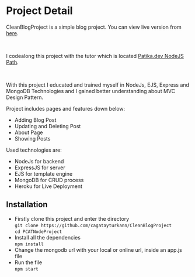 <h1>Project Detail</h1>
<div>
<p>CleanBlogProject is a simple blog project. You can view live version from <a href="https://cleanblog-nodejs-app.herokuapp.com/">here</a>.</p><br>
<p>I codealong this project with the tutor which is located <a href="https://app.patika.dev/moduller/nodejs">Patika.dev NodeJS Path</a>.</p><br>
<p>With this project I educated and trained myself in NodeJs, EJS, Express and MongoDB Technologies and I gained better understanding about MVC Design Pattern.</p>
</div>

<div>
<p>Project includes pages and features down below:</p>
<ul>
<li>Adding Blog Post</li>
<li>Updating and Deleting Post</li>
<li>About Page</li>
<li>Showing Posts</li>
</ul>
<p>Used technologies are:</p>
<ul>
<li>NodeJs for backend</li>
<li>ExpressJS for server</li>
<li>EJS for template engine</li>
<li>MongoDB for CRUD process</li>
<li>Heroku for Live Deployment</li>
</ul>
</div>
<div>
<h2>Installation</h2>
<ul>
<li>Firstly clone this project and enter the directory<br>
<code>git clone https://github.com/cagatayturkann/CleanBlogProject</code><br><code>cd PCATNodeProject</code></li>
<li>Install all the dependencies<br>
<code>npm install</code></li>
<li>Change the mongodb url with your local or online url, inside an app.js file</li>
<li>Run the file<br>
<code>npm start</code></li>
</ul>
</div>


